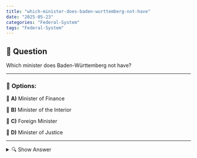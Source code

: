 ```yaml
---
title: "which-minister-does-baden-wurttemberg-not-have"
date: "2025-05-23"
categories: "Federal-System"
tags: "Federal-System"
---
```


## 📌 **Question**

Which minister does Baden-Württemberg not have?



---

### 📝 **Options:**

🔘 **A)** Minister of Finance

🔘 **B)** Minister of the Interior

🔘 **C)** Foreign Minister

🔘 **D)** Minister of Justice

---

<details>
  <summary>🔍 Show Answer</summary>

  <p>
💡  <b>Correct Answer:</b>  c
  </p>
  <p>
    📖<b>Explanation:</b>
    
  </p>
</details>
